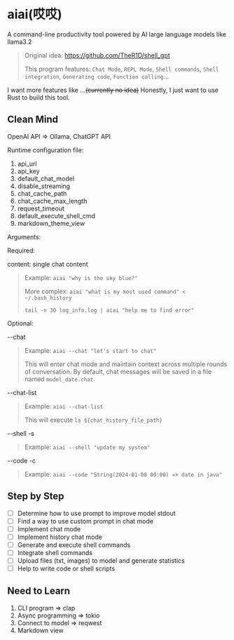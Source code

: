 # aiai(哎哎)
A command-line productivity tool powered by AI large language models like llama3.2

> Original idea: https://github.com/TheR1D/shell_gpt
> 
> This program features: `Chat Mode`, `REPL Mode`, `Shell commands`, `Shell integration`, `Generating code`, `Function calling`...

I want more features like ...~~(currently no idea)~~ Honestly, I just want to use Rust to build this tool.

## Clean Mind
OpenAI API => Ollama, ChatGPT API

Runtime configuration file:
1. api_url
2. api_key
3. default_chat_model
4. disable_streaming
5. chat_cache_path
6. chat_cache_max_length
7. request_timeout
8. default_execute_shell_cmd
9. markdown_theme_view

Arguments:

Required: 

content: single chat content
> Example: `aiai "why is the sky blue?"`
> 
> More complex: `aiai "what is my most used command" < ~/.bash_history`
>
> `tail -n 30 log_info.log | aiai "help me to find error"`

Optional:

--chat
> Example: `aiai --chat "let's start to chat"`
>
> This will enter chat mode and maintain context across multiple rounds of conversation. By default, chat messages will be saved in a file named `model_date.chat`.

--chat-list
> Example: `aiai --chat-list`
>
> This will execute `ls ${chat_history_file_path}`

--shell -s
> Example: `aiai --shell "update my system"`

--code -c
> Example: `aiai --code "String(2024-01-08 00:00) => date in java"`

## Step by Step
- [ ] Determine how to use prompt to improve model stdout
- [ ] Find a way to use custom prompt in chat mode
- [ ] Implement chat mode
- [ ] Implement history chat mode
- [ ] Generate and execute shell commands
- [ ] Integrate shell commands
- [ ] Upload files (txt, images) to model and generate statistics
- [ ] Help to write code or shell scripts

## Need to Learn
1. CLI program => clap
2. Async programming => tokio
3. Connect to model => reqwest
4. Markdown view